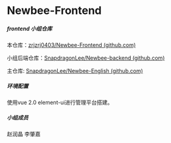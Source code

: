 # Newbee-Frontend

##### frontend 小组仓库

本仓库：[zrjzrj0403/Newbee-Frontend (github.com)](https://github.com/zrjzrj0403/Newbee-Frontend)

小组后端仓库：[SnapdragonLee/Newbee-backend (github.com)](https://github.com/SnapdragonLee/Newbee-backend)

主仓库: [SnapdragonLee/Newbee-English (github.com)](https://github.com/SnapdragonLee/Newbee-English)

##### 环境配置

使用vue 2.0 element-ui进行管理平台搭建。

##### 小组成员

赵润晶 李肇嘉